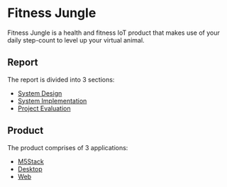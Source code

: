 # Fitness Jungle

Fitness Jungle is a health and fitness IoT product that makes use of your daily step-count to level up your virtual animal.

## Report

The report is divided into 3 sections:
- [System Design](Portfolio/System_Design.md)
- [System Implementation](Portfolio/System_Implementation.md)
- [Project Evaluation](Portfolio/Project_Evaluation.md)

## Product

The product comprises of 3 applications:
- [M5Stack](Product/M5Stack)
- [Desktop](Product/Desktop)
- [Web](Product/Web)